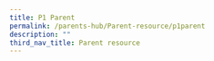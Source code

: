 ```yaml
---
title: P1 Parent
permalink: /parents-hub/Parent-resource/p1parent
description: ""
third_nav_title: Parent resource
---
```

